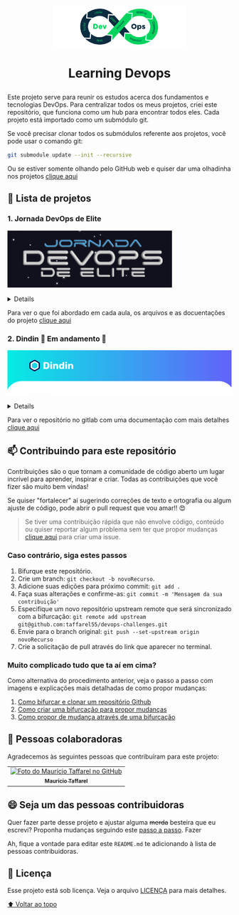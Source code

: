 <h1 id="inicio" align="center">
  <br>
  <img src="assets/devops.png" alt="DevOps Logo" height="100">
  <br>

Learning Devops

</h1>

Este projeto serve para reunir os estudos acerca dos fundamentos e tecnologias DevOps. Para centralizar todos os meus projetos, criei este repositório, que funciona como um hub para encontrar todos eles. Cada projeto está importado como um submódulo git.

Se você precisar clonar todos os submódulos referente aos projetos, você pode usar o comando git:

```bash
git submodule update --init --recursive
```

Ou se estiver somente olhando pelo GitHub web e quiser dar uma olhadinha nos projetos [clique aqui](projects)

## 🚀 Lista de projetos

### 1. Jornada DevOps de Elite

![](assets/jornadaDevopsElite.png)

<details>
Este foi o meu primeiro contato de verdade com o DevOps, foi um evento que possibilitou o aprendizado da cultura DevOps, além da intrução diversas tecnologias fazendo um projeto do inicio ao fim. Tecnologias abordadas:

- 🐋 **Docker**: Containerização
- ☸️ **Kubernetes**: Orquestração
- 🇹 **Terraform**: Provisionamento
- 🕴️ **Jenkins**: Automação
- 📈 **Grafana**: Monitoramento
- 🔥 **Prometheus**: Métricas
</details>

Para ver o que foi abordado em cada aula, os arquivos e as docuentações do projeto [clique aqui](https://github.com/taffarel55/jornada-devops-elite)

### 2. Dindin 🚧 Em andamento 🚧

![](assets/dindin.png)

<details>

Utilizando os conhecimentos adquiridos na [Jornada DevOps de Elite](#1-jornada-devops-de-elite), decidi implantar um projeto simples que já havia desenvolvido anteriormente, composto por um frontend e um backend seguindo a topologia abaixo:

<h1 align="center">
  <br>
  <img src="https://gitlab.com/it-study-group-br/finances/-/raw/master/assets/topology.png" alt="Topologia do projeto">
  <br>
</h1>

A ideia foi subir este projeto em um ambiente de produção. A seguir está a lista de coisas que fiz, aprendi e ainda pretendo fazer:

- 📃 **Código**:
  - Ajustes gerais código fonte
  - Mudança de endpoints caso esteja em _prod_
  - 🔜 Criação de testes unitários frontend
  - 🔜 Criação de testes unitários backend
- <img src="assets/gitlab.svg" width=16/> **GitLab**:
  - Criação do projeto em outra plataforma
  - Utilização do registry
  - 🔜 Implementar pipeline de CI/CD
  - 🔜 Armazenar state do Terraform
- <img src="assets/docker.svg" width=16/> **Docker**:
  - Dockerfile do backend
  - Dockerfile do frontend
  - Usei multi-stage build
  - Aprendizado de técnicas e boas práticas
  - Utilização do registry do gitlab
- <img src="assets/kubernetes.svg" width=16/> **Kubernetes**:
  - Gerenciamento de um cluster local
  - Gerenciamento de um cluster remoto
  - Práticas com os comandos `kubectl`
  - Utilização do `Deployment`
  - Utilização do `ReplicaSet`
  - Utilização do `Pod`
  - 🔜 Utilização do `Ingress`
  - 🔜 Utilização do `PersistentVolume`
  - 🔜 Utilização do `cert-manager`
  - 🔜 Utilização do `external-dns`
- <img src="assets/nginx.svg" width=16/> **Nginx**:
  - Configuração básica `nginx.conf`
  - Passar solicitação para proxy server
- 🌐 **Configuração de DNS**:
  - Apontar para nameservers
  - Adicionar registro A para criar um subdomínio
- <img src="assets/terraform.svg" width=16/> **Terraform**:
  - Utilização do Terraform para provisionar a infraestrutura
  - Leitura de documentação do Terraform
  - Terraform para a Digital Ocean
- <img src="assets/digitalOcean.svg" width=16/> **Digital Ocean**:
  - Familiarização com o Cloud Provider
  - 🔜 Ver métricas no terminal web


> O DevOps é uma metodologia que visa a integração entre as equipes de desenvolvimento e operações de TI para que haja uma colaboração mais eficiente e um ciclo de desenvolvimento mais ágil. Nesse contexto, a importância de trabalhar em conjunto é fundamental para que a equipe consiga atingir seus objetivos com eficiência. Por isso, para este projeto, trabalhei em conjunto com outra pessoa [👥 @Fannine2](https://github.com/Fannine2/)

#### Printscreen do frontend:
![dindinFront](assets/dindinFront.png)

#### Printscreen do backend:
![dindinBack](assets/dindinBack.png)

#### `kubectl get all`:
```bash
❯ kubectl get all
NAME                                       READY   STATUS    RESTARTS   AGE
pod/backend-deployment-6c8c94bfc8-zzhsm    1/1     Running   0          34h
pod/frontend-deployment-75b99cdb4b-5xfch   1/1     Running   0          33h
pod/frontend-deployment-75b99cdb4b-7zl96   1/1     Running   0          33h
pod/frontend-deployment-75b99cdb4b-bpt2p   1/1     Running   0          33h

NAME                       TYPE           CLUSTER-IP      EXTERNAL-IP      PORT(S)        AGE
service/backend-service    ClusterIP      10.245.196.44   <none>           3333/TCP       2d4h
service/frontend-service   LoadBalancer   10.245.210.42   178.128.133.32   80:30000/TCP   2d4h
service/kubernetes         ClusterIP      10.245.0.1      <none>           443/TCP        2d4h

NAME                                  READY   UP-TO-DATE   AVAILABLE   AGE
deployment.apps/backend-deployment    1/1     1            1           2d4h
deployment.apps/frontend-deployment   3/3     3            3           2d4h

NAME                                             DESIRED   CURRENT   READY   AGE
replicaset.apps/backend-deployment-6c8c94bfc8    1         1         1       2d4h
replicaset.apps/frontend-deployment-75b99cdb4b   3         3         3       2d4h

```

> A aplicação também pode ser vista no seguinte endereço: http://dindin.taffarel.tech ou diretamente pelo IP: http://178.128.133.32
> Como eu não vou deixar no ar para não gastar dinheiro 💸, também tem as seguinte opções para consultar quando esses serviços não estiverem sidos mais disponíveis: https://web.archive.org/web/20230224052346/http://178.128.133.32/ https://web.archive.org/web/20230225160403/http://dindin.taffarel.tech/

</details>

Para ver o repositório no gitlab com uma documentação com mais detalhes [clique aqui](https://gitlab.com/it-study-group-br/finances)

<h2 id="contribuir">📫 Contribuindo para este repositório</h2>

Contribuições são o que tornam a comunidade de código aberto um lugar incrível para aprender, inspirar e criar. Todas as contribuições que você fizer são muito bem vindas!

Se quiser "fortalecer" aí sugerindo correções de texto e ortografia ou algum ajuste de código, pode abrir o pull request que vou amar!! :heart_eyes:

> Se tiver uma contribuição rápida que não envolve código, conteúdo ou quiser reportar algum problema sem ter que propor mudanças [clique aqui](https://github.com/taffarel55/devops-challenges/issues/new) para criar uma issue.

### Caso contrário, siga estes passos

1. Bifurque este repositório.
2. Crie um branch: `git checkout -b novoRecurso`.
3. Adicione suas edições para próximo commit: `git add .`
4. Faça suas alterações e confirme-as: `git commit -m 'Mensagem da sua contribuição'`
5. Especifique um novo repositório upstream remote que será sincronizado com a bifurcação: `git remote add upstream git@github.com:taffarel55/devops-challenges.git`
6. Envie para o branch original: `git push --set-upstream origin novoRecurso`
7. Crie a solicitação de pull através do link que aparecer no terminal.

### Muito complicado tudo que ta aí em cima?

Como alternativa do procedimento anterior, veja o passo a passo com imagens e explicações mais detalhadas de como propor mudanças:

1. [Como bifurcar e clonar um repositório Github](https://docs.github.com/pt/github/getting-started-with-github/quickstart/fork-a-repo)
2. [Como criar uma bifurcação para propor mudanças](https://docs.github.com/pt/pull-requests/collaborating-with-pull-requests/proposing-changes-to-your-work-with-pull-requests/creating-and-deleting-branches-within-your-repository)
3. [Como propor de mudança através de uma bifurcação](https://docs.github.com/pt/github/collaborating-with-pull-requests/proposing-changes-to-your-work-with-pull-requests/creating-a-pull-request-from-a-fork)

## 🤝 Pessoas colaboradoras

Agradecemos às seguintes pessoas que contribuíram para este projeto:

<table>
  <tr>
    <td align="center">
      <a href="https://github.com/taffarel55">
        <img src="https://avatars3.githubusercontent.com/u/18634201" width="100px;" alt="Foto do Maurício Taffarel no GitHub"/><br>
        <sub>
          <b>Maurício Taffarel</b>
        </sub>
      </a>
    </td>
    <!--
    <td align="center">
      <a href="#">
        <img src="https://s2.glbimg.com/FUcw2usZfSTL6yCCGj3L3v3SpJ8=/smart/e.glbimg.com/og/ed/f/original/2019/04/25/zuckerberg_podcast.jpg" width="100px;" alt="Foto do Mark Zuckerberg"/><br>
        <sub>
          <b>Mark Zuckerberg</b>
        </sub>
      </a>
    </td>
    <td align="center">
      <a href="#">
        <img src="https://miro.medium.com/max/360/0*1SkS3mSorArvY9kS.jpg" width="100px;" alt="Foto do Steve Jobs"/><br>
        <sub>
          <b>Steve Jobs</b>
        </sub>
      </a>
    </td>
    -->
  </tr>
</table>

## 😄 Seja um das pessoas contribuidoras<br>

Quer fazer parte desse projeto e ajustar alguma ~~merda~~ besteira que eu escrevi? Proponha mudanças seguindo este [passo a passo](#contribuir). Fazer

Ah, fique a vontade para editar este `README.md` te adicionando à lista de pessoas contribuidoras.

## 📝 Licença

Esse projeto está sob licença. Veja o arquivo [LICENÇA](LICENSE) para mais detalhes.

[⬆ Voltar ao topo](#inicio)<br>
